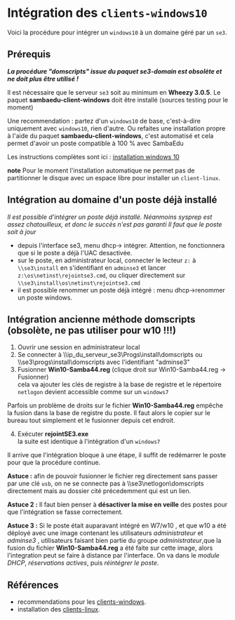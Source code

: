 # Intégration des `clients-windows10`

Voici la procédure pour intégrer un `windows10` à un domaine géré par un `se3`.


## Prérequis

**_La procédure "domscripts" issue du paquet se3-domain est obsolète et ne doit plus être utilisé !_**

Il est nécessaire que le serveur `se3` soit au minimum en **Wheezy 3.0.5**. Le paquet **sambaedu-client-windows** doit être installé (sources testing pour le moment)

Une recommendation : partez d'un `windows10` de base, c'est-à-dire uniquement avec `windows10`, rien d'autre. Ou refaites une installation propre à l'aide du paquet **sambaedu-client-windows**, c'est automatisé et cela permet d'avoir un poste compatible à 100 % avec SambaEdu

Les instructions complètes sont ici  :
[installation windows 10](https://github.com/SambaEdu/sambaedu-client-windows/blob/master/README.md)




**note**
Pour le moment l'installation automatique ne permet pas de partitionner le disque  avec un espace libre pour installer un `client-linux`.

## Intégration au domaine d'un poste déjà installé

*Il est possible d'intégrer un poste déjà installé. Néanmoins sysprep est assez chatouilleux, et donc le succès n'est pas garanti Il faut que le poste soit à jour*
- depuis l'interface se3, menu dhcp-> intégrer. Attention, ne fonctionnera que si le poste a déjà l'UAC desactivée.
- sur le poste, en administrateur local, connecter le lecteur `z:` à `\\se3\install` en s'identifiant en `adminse3` et lancer  `z:\os\netinst\rejointse3.cmd`, ou cliquer directement sur `\\se3\install\os\netinst\rejointse3.cmd` 
- il est possible renommer un poste déjà intégré : menu dhcp->renommer un poste windows. 


## Intégration ancienne méthode domscripts (obsolète, ne pas utiliser pour w10 !!!)

1. Ouvrir une session en administrateur local  
2. Se connecter à \\\\ip_du_serveur_se3\Progs\install\domscripts ou \\\\se3\progs\install\domscripts avec l'identifiant "adminse3"  
3. Fusionner **Win10-Samba44.reg** (clique droit sur Win10-Samba44.reg → Fusionner)  
cela va ajouter les clés de registre à la base de registre et le répertoire `netlogon` devient accessible comme sur un `windows7`  

Parfois un problème de droits sur le fichier **Win10-Samba44.reg**  empêche la fusion dans la base de registre du poste. Il faut alors le copier sur le bureau tout simplement et le fusionner depuis cet endroit. 

4. Exécuter **rejointSE3.exe**  
la suite est identique à l'intégration d'un `windows7`

Il arrive que l'intégration bloque à une étape, il suffit de redémarrer le poste pour que la procédure continue.

**Astuce :** afin de pouvoir fusionner le fichier reg directement sans passer par une clé `usb`, on ne se connecte pas à \\\se3\netlogon\domscripts directement mais au dossier cité précedemment qui est un lien.


**Astuce 2 :** Il faut bien penser à **désactiver la mise en veille** des postes pour que l'intégration se fasse correctement.


**Astuce 3 :** Si le poste était auparavant intégré en W7/w10 , et que w10 a été déployé avec une image contenant
les utilisateurs *administrateur* et *adminse3* , utilisateurs faisant bien partie du groupe *administrateur*,que la fusion du fichier **Win10-Samba44.reg** a été faite sur cette image, alors l'integration peut se faire à distance par l'interface. On va dans le *module DHCP*, *réservations actives*, puis *réintégrer le poste*.


## Références

* recommendations pour les [clients-windows](../se3-clients-windows/clients-windows.md#prérequis-pour-lintégration-de-clients-windows).
* installation des [clients-linux](../pxe-clients-linux/README.md#installation-de-clients-linux-debian-et-ubuntu-via-se3--intégration-automatique).

